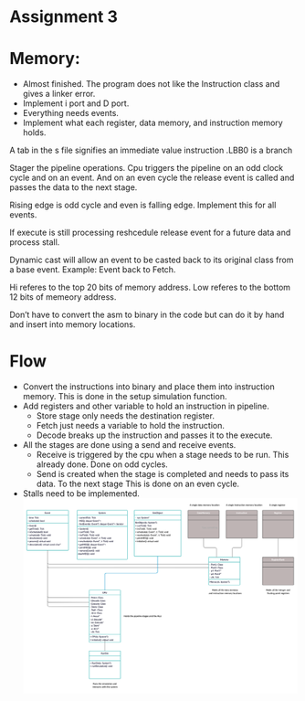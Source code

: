 # Assignment 3

# Memory:
- Almost finished. The program does not like the Instruction class and gives a linker error.
- Implement i port and D port.
- Everything needs events.
- Implement what each register, data memory, and instruction memory holds.

A tab in the s file signifies an immediate value instruction
.LBB0 is a branch

Stager the pipeline operations.
Cpu triggers the pipeline on an odd clock cycle and on an event.
And on an even cycle the release event is called and passes the data to the next stage.

Rising edge is odd cycle and even is falling edge. Implement this for all events.

If execute is still processing reshcedule release event for a future data and process stall.

Dynamic cast will allow an event to be casted back to its original class from a base event. Example: Event back to Fetch.

Hi  referes to the top 20 bits of memory address.
Low referes to the bottom 12 bits of memeory address.

Don’t have to convert the asm to binary in the code but can do it by hand and insert into memory locations.

# Flow
- Convert the instructions into binary and place them into instruction memory. This is done in the setup simulation function.
- Add registers and other variable to hold an instruction in pipeline.
    - Store stage only needs the destination register.
    - Fetch just needs a variable to hold the instruction.
    - Decode breaks up the instruction and passes it to the execute.
- All the stages are done using a send and receive events.
    - Receive is triggered by the cpu when a stage needs to be run. This already done. Done on odd cycles.
    - Send is created when the stage is completed and needs to pass its data. To the next stage This is done on an even cycle.
- Stalls need to be implemented.
![](uml.jpg)
